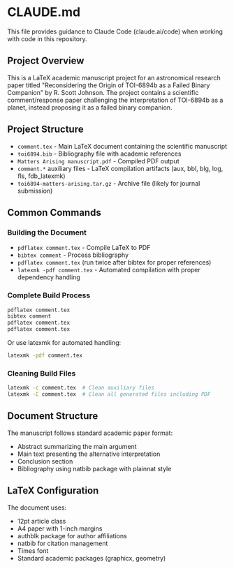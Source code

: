 # CLAUDE.md

This file provides guidance to Claude Code (claude.ai/code) when working with code in this repository.

## Project Overview

This is a LaTeX academic manuscript project for an astronomical research paper titled "Reconsidering the Origin of TOI-6894b as a Failed Binary Companion" by R. Scott Johnson. The project contains a scientific comment/response paper challenging the interpretation of TOI-6894b as a planet, instead proposing it as a failed binary companion.

## Project Structure

- `comment.tex` - Main LaTeX document containing the scientific manuscript
- `toi6894.bib` - Bibliography file with academic references
- `Matters Arising manuscript.pdf` - Compiled PDF output
- `comment.*` auxiliary files - LaTeX compilation artifacts (aux, bbl, blg, log, fls, fdb_latexmk)
- `toi6894-matters-arising.tar.gz` - Archive file (likely for journal submission)

## Common Commands

### Building the Document
- `pdflatex comment.tex` - Compile LaTeX to PDF
- `bibtex comment` - Process bibliography
- `pdflatex comment.tex` (run twice after bibtex for proper references)
- `latexmk -pdf comment.tex` - Automated compilation with proper dependency handling

### Complete Build Process
```bash
pdflatex comment.tex
bibtex comment
pdflatex comment.tex
pdflatex comment.tex
```

Or use latexmk for automated handling:
```bash
latexmk -pdf comment.tex
```

### Cleaning Build Files
```bash
latexmk -c comment.tex  # Clean auxiliary files
latexmk -C comment.tex  # Clean all generated files including PDF
```

## Document Structure

The manuscript follows standard academic paper format:
- Abstract summarizing the main argument
- Main text presenting the alternative interpretation
- Conclusion section
- Bibliography using natbib package with plainnat style

## LaTeX Configuration

The document uses:
- 12pt article class
- A4 paper with 1-inch margins
- authblk package for author affiliations
- natbib for citation management
- Times font
- Standard academic packages (graphicx, geometry)